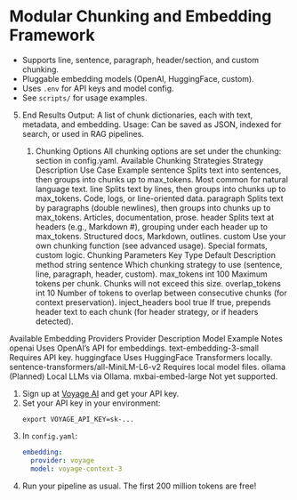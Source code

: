# Modular Chunking and Embedding Framework

- Supports line, sentence, paragraph, header/section, and custom chunking.
- Pluggable embedding models (OpenAI, HuggingFace, custom).
- Uses `.env` for API keys and model config.
- See `scripts/` for usage examples.

5. End Results
Output: A list of chunk dictionaries, each with text, metadata, and embedding.
Usage: Can be saved as JSON, indexed for search, or used in RAG pipelines.



     1. Chunking Options
All chunking options are set under the chunking: section in config.yaml.
Available Chunking Strategies
Strategy	Description	Use Case Example
sentence	Splits text into sentences, then groups into chunks up to max_tokens.	Most common for natural language text.
line	Splits text by lines, then groups into chunks up to max_tokens.	Code, logs, or line-oriented data.
paragraph	Splits text by paragraphs (double newlines), then groups into chunks up to max_tokens.	Articles, documentation, prose.
header	Splits text at headers (e.g., Markdown #), grouping under each header up to max_tokens.	Structured docs, Markdown, outlines.
custom	Use your own chunking function (see advanced usage).	Special formats, custom logic.
Chunking Parameters
Key	Type	Default	Description
method	string	sentence	Which chunking strategy to use (sentence, line, paragraph, header, custom).
max_tokens	int	100	Maximum tokens per chunk. Chunks will not exceed this size.
overlap_tokens	int	10	Number of tokens to overlap between consecutive chunks (for context preservation).
inject_headers	bool	true	If true, prepends header text to each chunk (for header strategy, or if headers detected).


Available Embedding Providers
Provider	Description	Model Example	Notes
openai	Uses OpenAI’s API for embeddings.	text-embedding-3-small	Requires API key.
huggingface	Uses HuggingFace Transformers locally.	sentence-transformers/all-MiniLM-L6-v2	Requires local model files.
ollama	(Planned) Local LLMs via Ollama.	mxbai-embed-large	Not yet supported.


1. Sign up at [Voyage AI](https://www.voyageai.com/) and get your API key.
2. Set your API key in your environment:
   ```
   export VOYAGE_API_KEY=sk-...
   ```
3. In `config.yaml`:
   ```yaml
   embedding:
     provider: voyage
     model: voyage-context-3
   ```
4. Run your pipeline as usual. The first 200 million tokens are free!